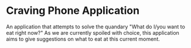 # Craving Phone Application

An application that attempts to solve the quandary "What do I/you want to eat right now?"
As we are currently spoiled with choice, this application aims to give suggestions on what to eat at this current moment.
